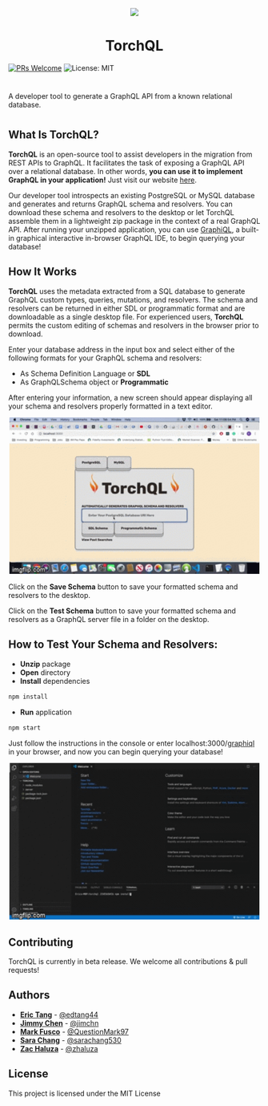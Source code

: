 <p align="center">
  <img width="50" src="https://github.com/oslabs-beta/TorchQL/blob/dev/torchql.png?raw=true">
  <h1 align="center">TorchQL</h1>
</p>

[![PRs Welcome](https://img.shields.io/badge/PRs-welcome-brightgreen.svg)](https://github.com/team-reactype/ReacType/pulls)
![License: MIT](https://img.shields.io/badge/License-MIT-yellow.svg)

# 
A developer tool to generate a GraphQL API from a known relational database.

# 

## What Is TorchQL?
**TorchQL** is an open-source tool to assist developers in the migration from REST APIs to GraphQL.  It facilitates the task of 
exposing a GraphQL API over a relational database. In other words, **you can use it to implement GraphQL in your application!** Just visit our website [here](http://torchql.herokuapp.com/).

Our developer tool introspects an existing PostgreSQL or MySQL database and generates and returns GraphQL schema and resolvers.  You can download these schema and resolvers to the desktop or let TorchQL assemble them in a lightweight zip package in the context of a real GraphQL API.  After running your unzipped application, you can use <a href="https://github.com/graphql/graphiql">GraphiQL</a>, a built-in graphical interactive in-browser GraphQL IDE, to begin querying your database!

## How It Works
**TorchQL** uses the metadata extracted from a SQL database to generate GraphQL custom types, queries, mutations, and resolvers.  The schema and resolvers can be returned in either SDL or programmatic format and are downloadable as a single desktop file. For experienced users, **TorchQL** permits the custom editing of schemas and resolvers in the browser prior to download.

Enter your database address in the input box and select either of the following formats for your GraphQL schema and resolvers:
- As Schema Definition Language or **SDL**
- As GraphQLSchema object or **Programmatic**

After entering your information, a new screen should appear displaying all your schema and resolvers properly formatted in a text editor.

<p align="center">
<img src="./demo1.gif" width="500" display=block margin=auto>
</p>

Click on the **Save Schema** button to save your formatted schema and resolvers to the desktop.

Click on the **Test Schema** button to save your formatted schema and resolvers as a GraphQL server file in a folder on the desktop.

## How to Test Your Schema and Resolvers:

- **Unzip** package
- **Open** directory
- **Install** dependencies

```bash
npm install
```

- **Run** application

```bash
npm start
```

Just follow the instructions in the console or enter localhost:3000/<a href="https://github.com/graphql/graphiql">graphiql</a> in your browser, and now you can begin querying your database!

<p align="center">
<img src="./demo2.gif" width="500" display=block margin=auto>
</p>

## Contributing
TorchQL is currently in beta release.  We welcome all contributions & pull requests!

## Authors
- **[Eric Tang](https://github.com/edtang44)** - [@edtang44](https://github.com/edtang44)
- **[Jimmy Chen](https://www.linkedin.com/in/jimchn/)** - [@jimchn](https://github.com/jimchn)
- **[Mark Fusco](https://www.linkedin.com/in/mark-fusco-46165a181/)** - [@QuestionMark97](https://github.com/QuestionMark97)
- **[Sara Chang](https://www.linkedin.com/in/sara-chang/)** - [@sarachang530](https://github.com/sarachang530)
- **[Zac Haluza](https://haluza.dev)** - [@zhaluza](https://github.com/zhaluza)

## License
This project is licensed under the MIT License
